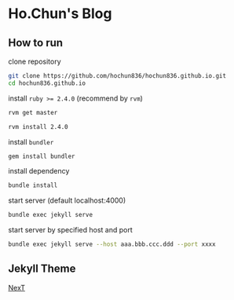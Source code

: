# Ho.Chun's Blog

## How to run

clone repository

```sh
git clone https://github.com/hochun836/hochun836.github.io.git
cd hochun836.github.io
```

install `ruby >= 2.4.0` (recommend by `rvm`)

```sh
rvm get master

rvm install 2.4.0
```

install `bundler`

```sh
gem install bundler
```

install dependency

```sh
bundle install
```

start server (default localhost:4000)

```sh
bundle exec jekyll serve
```

start server by specified host and port

```sh
bundle exec jekyll serve --host aaa.bbb.ccc.ddd --port xxxx
```

## Jekyll Theme

[NexT](http://theme-next.simpleyyt.com)

